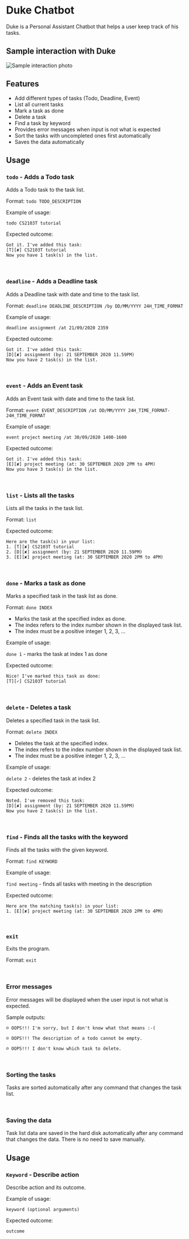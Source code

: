# Duke Chatbot
Duke is a Personal Assistant Chatbot that helps a user keep track of his tasks.

## Sample interaction with Duke
![Sample interaction photo](/docs/Ui.png)

## Features 
* Add different types of tasks (Todo, Deadline, Event)
* List all current tasks
* Mark a task as done
* Delete a task
* Find a task by keyword
* Provides error messages when input is not what is expected
* Sort the tasks with uncompleted ones first automatically
* Saves the data automatically

## Usage
### `todo` - Adds a Todo task

Adds a Todo task to the task list.

Format: `todo TODO_DESCRIPTION`

Example of usage: 

`todo CS2103T tutorial`

Expected outcome:

```
Got it. I've added this task:
[T][✘] CS2103T tutorial
Now you have 1 task(s) in the list.
```
<br />

### `deadline` - Adds a Deadline task

Adds a Deadline task with date and time to the task list.

Format: `deadline DEADLINE_DESCRIPTION /by DD/MM/YYYY 24H_TIME_FORMAT`

Example of usage: 

`deadline assignment /at 21/09/2020 2359`

Expected outcome:

```
Got it. I've added this task:
[D][✘] assignment (by: 21 SEPTEMBER 2020 11.59PM)
Now you have 2 task(s) in the list.
```
<br />

### `event` - Adds an Event task

Adds an Event task with date and time to the task list.

Format: `event EVENT_DESCRIPTION /at DD/MM/YYYY 24H_TIME_FORMAT-24H_TIME_FORMAT`

Example of usage: 

`event project meeting /at 30/09/2020 1400-1600`

Expected outcome:

```
Got it. I've added this task:
[E][✘] project meeting (at: 30 SEPTEMBER 2020 2PM to 4PM)
Now you have 3 task(s) in the list.
```
<br />

### `list` - Lists all the tasks

Lists all the tasks in the task list.

Format: `list`

Expected outcome:

```
Here are the task(s) in your list:
1. [T][✘] CS2103T tutorial
2. [D][✘] assignment (by: 21 SEPTEMBER 2020 11.59PM)
3. [E][✘] project meeting (at: 30 SEPTEMBER 2020 2PM to 4PM)
```
<br />

### `done` - Marks a task as done

Marks a specified task in the task list as done.

Format: `done INDEX`
* Marks the task at the specified index as done.
* The index refers to the index number shown in the displayed task list.
* The index must be a positive integer 1, 2, 3, …​

Example of usage: 

`done 1` - marks the task at index 1 as done

Expected outcome:

```
Nice! I've marked this task as done:
[T][✓] CS2103T tutorial
```
<br />

### `delete` - Deletes a task

Deletes a specified task in the task list.

Format: `delete INDEX`
* Deletes the task at the specified index.
* The index refers to the index number shown in the displayed task list.
* The index must be a positive integer 1, 2, 3, …​

Example of usage: 

`delete 2` - deletes the task at index 2

Expected outcome:

```
Noted. I've removed this task:
[D][✘] assignment (by: 21 SEPTEMBER 2020 11.59PM)
Now you have 2 task(s) in the list.
```

<br />

### `find` - Finds all the tasks with the keyword

Finds all the tasks with the given keyword.

Format: `find KEYWORD`

Example of usage: 

`find meeting` - finds all tasks with meeting in the description

Expected outcome:

```
Here are the matching task(s) in your list:
1. [E][✘] project meeting (at: 30 SEPTEMBER 2020 2PM to 4PM)
```

<br />

### `exit`

Exits the program.

Format: `exit`

<br />

### Error messages
Error messages will be displayed when the user input is not what is expected.

Sample outputs:

```
☹ OOPS!!! I'm sorry, but I don't know what that means :-(
```

```
☹ OOPS!!! The description of a todo cannot be empty.
```

```
☹ OOPS!!! I don't know which task to delete.
```

<br />

### Sorting the tasks
Tasks are sorted automatically after any command that changes the task list.

<br />

### Saving the data
Task list data are saved in the hard disk automatically after any command that changes the data. 
There is no need to save manually.



## Usage

### `Keyword` - Describe action

Describe action and its outcome.

Example of usage: 

`keyword (optional arguments)`

Expected outcome:

`outcome`
